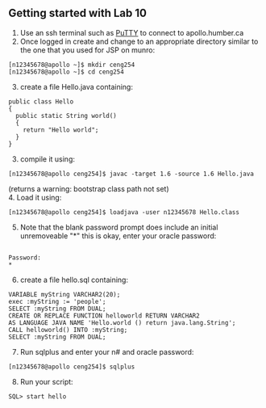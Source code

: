 ## Getting started with Lab 10
1. Use an ssh terminal such as <a href="https://www.chiark.greenend.org.uk/~sgtatham/putty/latest.html">PuTTY</a> to connect to apollo.humber.ca
2. Once logged in create and change to an appropriate directory similar to the one that you used for JSP on munro:
```
[n12345678@apollo ~]$ mkdir ceng254
[n12345678@apollo ~]$ cd ceng254
```
3. create a file Hello.java containing:
```
public class Hello
{
  public static String world()
  {
    return "Hello world";
  }
}

```
3. compile it using:
```
[n12345678@apollo ceng254]$ javac -target 1.6 -source 1.6 Hello.java
```
(returns a warning: bootstrap class path not set)   
4. Load it using:
```
[n12345678@apollo ceng254]$ loadjava -user n12345678 Hello.class
```
5. Note that the blank password prompt does include an initial unremoveable "*" this is okay, enter your oracle password:
```

Password:
*
```
6. create a file hello.sql containing:
```
VARIABLE myString VARCHAR2(20);
exec :myString := 'people';
SELECT :myString FROM DUAL;
CREATE OR REPLACE FUNCTION helloworld RETURN VARCHAR2
AS LANGUAGE JAVA NAME 'Hello.world () return java.lang.String';
CALL helloworld() INTO :myString;
SELECT :myString FROM DUAL;
```
7. Run sqlplus and enter your n# and oracle password:
```
[n12345678@apollo ceng254]$ sqlplus
```
8. Run your script:
```
SQL> start hello
```
